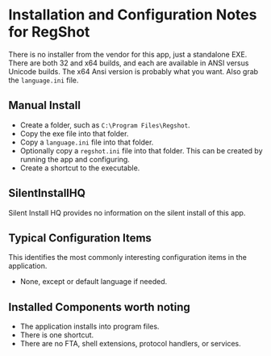 # Installation and Configuration Notes for RegShot

There is no installer from the vendor for this app, just a standalone EXE. There are both 32 and x64 builds, and each are available in ANSI versus Unicode builds.  The x64 Ansi version is probably what you want.  Also grab the `language.ini` file.



## Manual Install
* Create a folder, such as `C:\Program Files\Regshot`.
* Copy the exe file into that folder.
* Copy a `language.ini` file into that folder.
* Optionally copy a `regshot.ini` file into that folder.  This can be created by running the app and configuring.
* Create a shortcut to the executable.

## SilentInstallHQ

Silent Install HQ provides no information on the silent install of this app.

## Typical Configuration Items 

This identifies the most commonly interesting configuration items in the application.

* None, except or default language if needed.

## Installed Components worth noting
 
* The application installs into program files.
* There is one shortcut.
* There  are no FTA, shell extensions, protocol handlers, or services.
